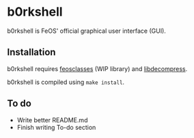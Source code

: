 b0rkshell
=========

b0rkshell is FeOS' official graphical user interface (GUI).

Installation
------------

b0rkshell requires [feosclasses](http://feos.mtheall.com/feosclasses.tar.bz2) (WIP library) and [libdecompress](https://github.com/mtheall/libdecompress).

b0rkshell is compiled using `make install`.

To do
-----

- Write better README.md
- Finish writing To-do section
